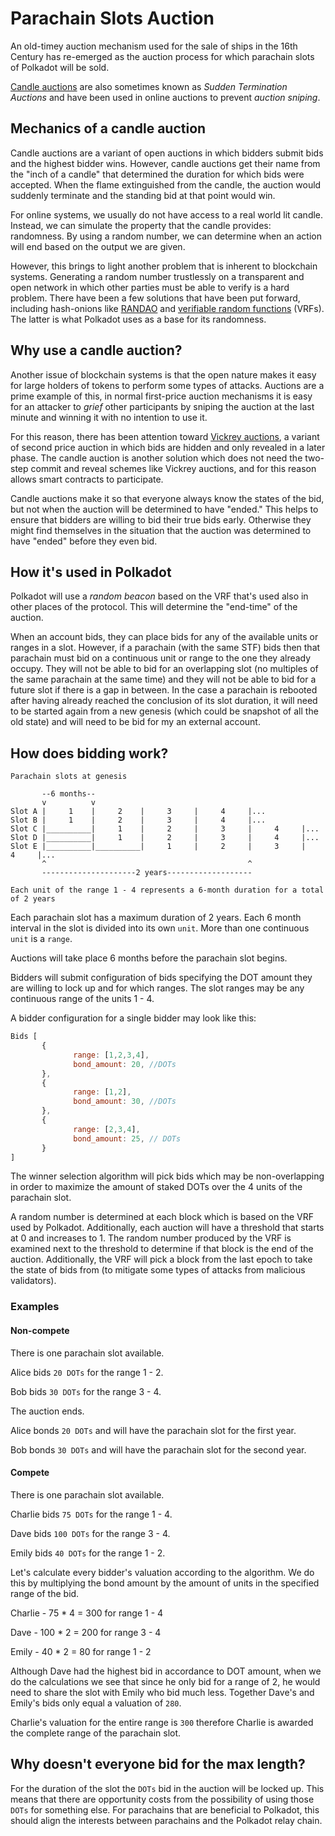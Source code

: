 # Parachain Slots Auction

An old-timey auction mechanism used for the sale of ships in the 16th Century has re-emerged as the auction process for which parachain slots of Polkadot will be sold.

[Candle auctions](https://en.wikipedia.org/wiki/Candle_auction) are also sometimes known as _Sudden Termination Auctions_ and have been used in online auctions to prevent _auction sniping_.

## Mechanics of a candle auction

Candle auctions are a variant of open auctions in which bidders submit bids and the highest bidder wins. However, candle auctions get their name from the "inch of a candle" that determined the duration for which bids were accepted. When the flame extinguished from the candle, the auction would suddenly terminate and the standing bid at that point would win.

For online systems, we usually do not have access to a real world lit candle. Instead, we can simulate the property that the candle provides: randomness. By using a random number, we can determine when an action will end based on the output we are given.

However, this brings to light another problem that is inherent to blockchain systems. Generating a random number trustlessly on a transparent and open network in which other parties must be able to verify is a hard problem. There have been a few solutions that have been put forward, including hash-onions like [RANDAO](https://github.com/randao/randao) and [verifiable random functions](https://en.wikipedia.org/wiki/Verifiable_random_function) (VRFs). The latter is what Polkadot uses as a base for its randomness.

## Why use a candle auction?

Another issue of blockchain systems is that the open nature makes it easy for large holders of tokens to perform some types of attacks. Auctions are a prime example of this, in normal first-price auction mechanisms it is easy for an attacker to _grief_ other participants by sniping the auction at the last minute and winning it with no intention to use it.

For this reason, there has been attention toward [Vickrey auctions](https://en.wikipedia.org/wiki/Vickrey_auction), a variant of second price auction in which bids are hidden and only revealed in a later phase. The candle auction is another solution which does not need the two-step commit and reveal schemes like Vickrey auctions, and for this reason allows smart contracts to participate.

Candle auctions make it so that everyone always know the states of the bid, but not when the auction will be determined to have "ended." This helps to ensure that bidders are willing to bid their true bids early. Otherwise they might find themselves in the situation that the auction was determined to have "ended" before they even bid.

## How it's used in Polkadot

Polkadot will use a _random beacon_ based on the VRF that's used also in other places of the protocol. This will determine the "end-time" of the auction.

When an account bids, they can place bids for any of the available units or ranges in a slot. However, if a parachain (with the same STF) bids then that parachain must bid on a continuous unit or range to the one they already occupy. They will not be able to bid for an overlapping slot (no multiples of the same parachain at the same time) and they will not be able to bid for a future slot if there is a gap in between. In the case a parachain is rebooted after having already reached the conclusion of its slot duration, it will need to be started again from a new genesis (which could be snapshot of all the old state) and will need to be bid for my an external account.

## How does bidding work?

```
Parachain slots at genesis

       --6 months--
       v          v
Slot A |     1    |     2    |     3     |     4     |...
Slot B |     1    |     2    |     3     |     4     |...
Slot C |__________|     1    |     2     |     3     |     4     |...
Slot D |__________|     1    |     2     |     3     |     4     |...
Slot E |__________|__________|     1     |     2     |     3     |     4     |...
       ^                                             ^
       ---------------------2 years-------------------      

Each unit of the range 1 - 4 represents a 6-month duration for a total of 2 years
```

Each parachain slot has a maximum duration of 2 years. Each 6 month interval in the slot is divided into its own `unit`. More than one continuous `unit` is a `range`.

Auctions will take place 6 months before the parachain slot begins.

Bidders will submit configuration of bids specifying the DOT amount they are willing to lock up and for which ranges. The slot ranges may be any continuous range of the units 1 - 4.

A bidder configuration for a single bidder may look like this:

```js
Bids [
       {
              range: [1,2,3,4],
              bond_amount: 20, //DOTs
       },
       {
              range: [1,2],
              bond_amount: 30, //DOTs
       },
       {
              range: [2,3,4],
              bond_amount: 25, // DOTs
       }
]
```

The winner selection algorithm will pick bids which may be non-overlapping in order to maximize the amount of staked DOTs over the 4 units of the parachain slot.

A random number is determined at each block which is based on the VRF used by Polkadot. Additionally, each auction will have a threshold that starts at 0 and increases to 1. The random number produced by the VRF is examined next to the threshold to determine if that block is the end of the auction. Additionally, the VRF will pick a block from the last epoch to take the state of bids from (to mitigate some types of attacks from malicious validators).

### Examples

#### Non-compete

There is one parachain slot available.

Alice bids `20 DOTs` for the range 1 - 2.

Bob bids `30 DOTs` for the range 3 - 4.

The auction ends.

Alice bonds `20 DOTs` and will have the parachain slot for the first year.

Bob bonds `30 DOTs` and will have the parachain slot for the second year.

#### Compete

There is one parachain slot available.

Charlie bids `75 DOTs` for the range 1 - 4.

Dave bids `100 DOTs` for the range 3 - 4.

Emily bids `40 DOTs` for the range 1 - 2.

Let's calculate every bidder's valuation according to the algorithm. We do this by multiplying the bond amount by the amount of units in the specified range of the bid.

Charlie - 75 * 4 = 300 for range 1 - 4

Dave - 100 * 2 = 200 for range 3 - 4

Emily - 40 * 2 = 80 for range 1 - 2

Although Dave had the highest bid in accordance to DOT amount, when we do the calculations we see that since he only bid for a range of 2, he would need to share the slot with Emily who bid much less. Together Dave's and Emily's bids only equal a valuation of `280`. 

Charlie's valuation for the entire range is `300` therefore Charlie is awarded the complete range of the parachain slot.

## Why doesn't everyone bid for the max length?

For the duration of the slot the `DOTs` bid in the auction will be locked up. This means that there are opportunity costs from the possibility of using those `DOTs` for something else. For parachains that are beneficial to Polkadot, this should align the interests between parachains and the Polkadot relay chain.
